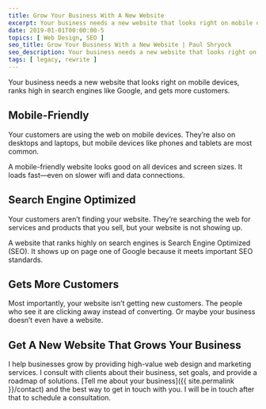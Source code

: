 ```yaml
---
title: Grow Your Business With A New Website
excerpt: Your business needs a new website that looks right on mobile devices, ranks high in search engines like Google, and gets more customers.
date: 2019-01-01T00:00:00-5
topics: [ Web Design, SEO ]
seo_title: Grow Your Business With a New Website | Paul Shryock
seo_description: Your business needs a new website that looks right on mobile devices, is optimized for search engines like Google, and gets more customers.
tags: [ legacy, rewrite ]
---
```


Your business needs a new website that looks right on mobile devices, ranks high in search engines like Google, and gets more customers.

## Mobile-Friendly

Your customers are using the web on mobile devices. They’re also on desktops and laptops, but mobile devices like phones and tablets are most common.

A mobile-friendly website looks good on all devices and screen sizes. It loads fast—even on slower wifi and data connections.

## Search Engine Optimized

Your customers aren’t finding your website. They’re searching the web for services and products that you sell, but your website is not showing up.

A website that ranks highly on search engines is Search Engine Optimized (SEO). It shows up on page one of Google because it meets important SEO standards.

## Gets More Customers

Most importantly, your website isn’t getting new customers. The people who see it are clicking away instead of converting. Or maybe your business doesn’t even have a website.

## Get A New Website That Grows Your Business

I help businesses grow by providing high-value web design and marketing services. I consult with clients about their business, set goals, and provide a roadmap of solutions. [Tell me about your business]({{ site.permalink }}/contact) and the best way to get in touch with you. I will be in touch after that to schedule a consultation.